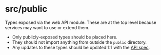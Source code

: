 # src/public

Types exposed via the web API module. These are at the top level because services may want to use or extend them.

- Only publicly-exposed types should be placed here.
- They should not import anything from outside the `public` directory.
- Any updates to these types should be updated 1:1 with the [API spec](../../openapi.json).
